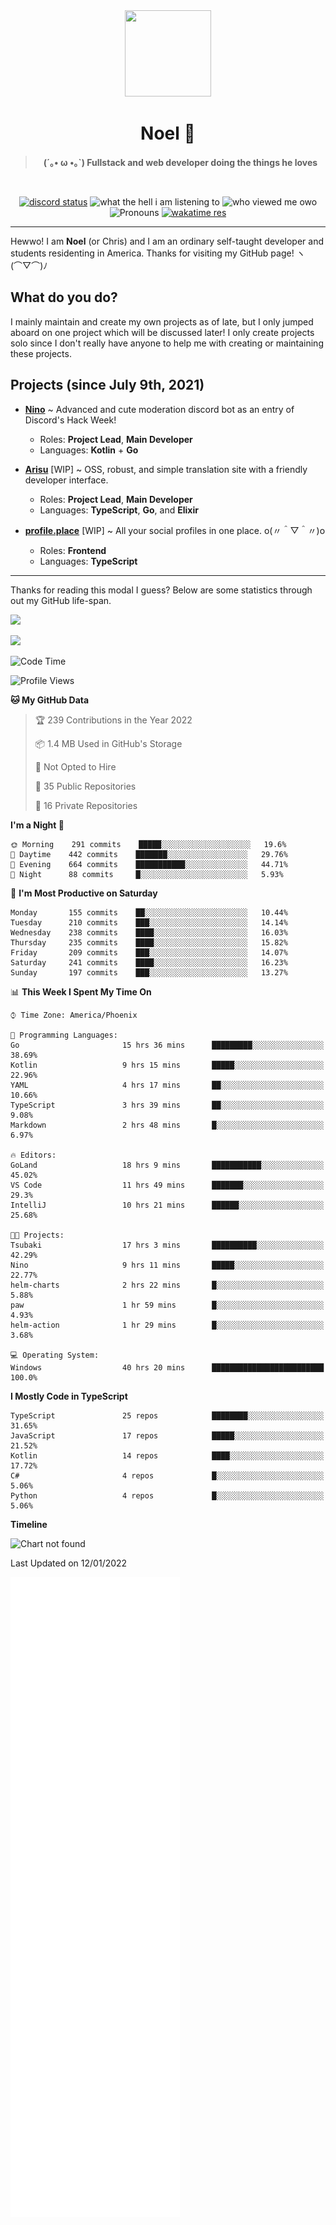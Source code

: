 <div align='center'>
  <div align='center'>
    <img
      src='https://cdn.floofy.dev/art/icons/icon_cinnamonserval.png'
      width='138'
      height='138'
    />
  </div>
  <h1>Noel 🐾</h1>
  <blockquote><strong>(´｡• ω •｡`) Fullstack and web developer doing the things he loves</strong></blockquote>

  <br />

  <a href='https://discord.com/users/280158289667555328' target='_blank'><img alt="discord status" src="https://dev.discordprofiles.me/badge/status/280158289667555328" /></a>
  <img alt="what the hell i am listening to" src="https://dev.discordprofiles.me/badge/spotify/280158289667555328" />
  <img alt="who viewed me owo" src="https://komarev.com/ghpvc/?username=auguwu" />
  <img alt='Pronouns' src='https://img.shields.io/endpoint?url=https://pronoundb.org/shields/6004d014406af11e4593a013' />
  <a href="https://wakatime.com/@auguwu" target='_blank'>
    <img alt='wakatime res' src='https://wakatime.com/badge/user/89736485-42ec-4c0f-a2f3-481db74514dc.svg' />
  </a>
</div>

<hr />

Hewwo! I am **Noel** (or Chris) and I am an ordinary self-taught developer and students residenting in America. Thanks for visiting my GitHub page! ヽ(⌒▽⌒)ﾉ

## What do you do?
I mainly maintain and create my own projects as of late, but I only jumped aboard on one project which will be discussed later! I only create projects
solo since I don't really have anyone to help me with creating or maintaining these projects.

## Projects (since July 9th, 2021)
- [**Nino**](https://nino.sh) ~ Advanced and cute moderation discord bot as an entry of Discord's Hack Week!
  - Roles: **Project Lead**, **Main Developer**
  - Languages: **Kotlin** + **Go**

- [**Arisu**](https://arisu.land) [WIP] ~ OSS, robust, and simple translation site with a friendly developer interface.
  - Roles: **Project Lead**, **Main Developer**
  - Languages: **TypeScript**, **Go**, and **Elixir**

- [**profile.place**](https://profile.place) [WIP] ~ All your social profiles in one place. o(〃＾▽＾〃)o
  - Roles: **Frontend**
  - Languages: **TypeScript**

---

Thanks for reading this modal I guess? Below are some statistics through out my GitHub life-span.

![](https://github-readme-stats.vercel.app/api?username=auguwu&count_private=true&show_icons=true&theme=gruvbox)

![](https://github-readme-stats.vercel.app/api/top-langs/?username=auguwu&layout=compact&theme=gruvbox)

<!--START_SECTION:waka-->
![Code Time](http://img.shields.io/badge/Code%20Time-2%2C622%20hrs%2047%20mins-blue)

![Profile Views](http://img.shields.io/badge/Profile%20Views-24-blue)

**🐱 My GitHub Data** 

> 🏆 239 Contributions in the Year 2022
 > 
> 📦 1.4 MB Used in GitHub's Storage 
 > 
> 🚫 Not Opted to Hire
 > 
> 📜 35 Public Repositories 
 > 
> 🔑 16 Private Repositories  
 > 
**I'm a Night 🦉** 

```text
🌞 Morning    291 commits    █████░░░░░░░░░░░░░░░░░░░░   19.6% 
🌆 Daytime    442 commits    ███████░░░░░░░░░░░░░░░░░░   29.76% 
🌃 Evening    664 commits    ███████████░░░░░░░░░░░░░░   44.71% 
🌙 Night      88 commits     █░░░░░░░░░░░░░░░░░░░░░░░░   5.93%

```
📅 **I'm Most Productive on Saturday** 

```text
Monday       155 commits    ██░░░░░░░░░░░░░░░░░░░░░░░   10.44% 
Tuesday      210 commits    ███░░░░░░░░░░░░░░░░░░░░░░   14.14% 
Wednesday    238 commits    ████░░░░░░░░░░░░░░░░░░░░░   16.03% 
Thursday     235 commits    ████░░░░░░░░░░░░░░░░░░░░░   15.82% 
Friday       209 commits    ███░░░░░░░░░░░░░░░░░░░░░░   14.07% 
Saturday     241 commits    ████░░░░░░░░░░░░░░░░░░░░░   16.23% 
Sunday       197 commits    ███░░░░░░░░░░░░░░░░░░░░░░   13.27%

```


📊 **This Week I Spent My Time On** 

```text
⌚︎ Time Zone: America/Phoenix

💬 Programming Languages: 
Go                       15 hrs 36 mins      █████████░░░░░░░░░░░░░░░░   38.69% 
Kotlin                   9 hrs 15 mins       █████░░░░░░░░░░░░░░░░░░░░   22.96% 
YAML                     4 hrs 17 mins       ██░░░░░░░░░░░░░░░░░░░░░░░   10.66% 
TypeScript               3 hrs 39 mins       ██░░░░░░░░░░░░░░░░░░░░░░░   9.08% 
Markdown                 2 hrs 48 mins       █░░░░░░░░░░░░░░░░░░░░░░░░   6.97%

🔥 Editors: 
GoLand                   18 hrs 9 mins       ███████████░░░░░░░░░░░░░░   45.02% 
VS Code                  11 hrs 49 mins      ███████░░░░░░░░░░░░░░░░░░   29.3% 
IntelliJ                 10 hrs 21 mins      ██████░░░░░░░░░░░░░░░░░░░   25.68%

🐱‍💻 Projects: 
Tsubaki                  17 hrs 3 mins       ██████████░░░░░░░░░░░░░░░   42.29% 
Nino                     9 hrs 11 mins       █████░░░░░░░░░░░░░░░░░░░░   22.77% 
helm-charts              2 hrs 22 mins       █░░░░░░░░░░░░░░░░░░░░░░░░   5.88% 
paw                      1 hr 59 mins        █░░░░░░░░░░░░░░░░░░░░░░░░   4.93% 
helm-action              1 hr 29 mins        █░░░░░░░░░░░░░░░░░░░░░░░░   3.68%

💻 Operating System: 
Windows                  40 hrs 20 mins      █████████████████████████   100.0%

```

**I Mostly Code in TypeScript** 

```text
TypeScript               25 repos            ████████░░░░░░░░░░░░░░░░░   31.65% 
JavaScript               17 repos            █████░░░░░░░░░░░░░░░░░░░░   21.52% 
Kotlin                   14 repos            ████░░░░░░░░░░░░░░░░░░░░░   17.72% 
C#                       4 repos             █░░░░░░░░░░░░░░░░░░░░░░░░   5.06% 
Python                   4 repos             █░░░░░░░░░░░░░░░░░░░░░░░░   5.06%

```


**Timeline**

![Chart not found](https://raw.githubusercontent.com/auguwu/auguwu/master/charts/bar_graph.png) 


 Last Updated on 12/01/2022
<!--END_SECTION:waka-->

![](./github-metrics.svg)
